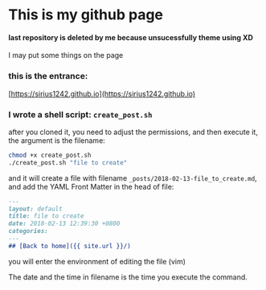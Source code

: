 # This is my github page
#### last repository is deleted by me because unsucessfully theme using XD

I may put some things on the page

### this is the entrance:
[https://sirius1242.github.io](https://sirius1242.github.io)

### I wrote a shell script: `create_post.sh`
after you cloned it, you need to adjust the permissions, and then execute it, the argument is the filename:
```sh
chmod +x create_post.sh
./create_post.sh "file to create"
```
and it will create a file with filename `_posts/2018-02-13-file_to_create.md`, and add the YAML Front Matter in the head of file:
```markdown
---
layout: default
title: file to create
date: 2018-02-13 12:39:30 +0800
categories: 
---
## [Back to home]({{ site.url }}/)
```
you will enter the environment of editing the file (vim)

The date and the time in filename is the time you execute the command.
